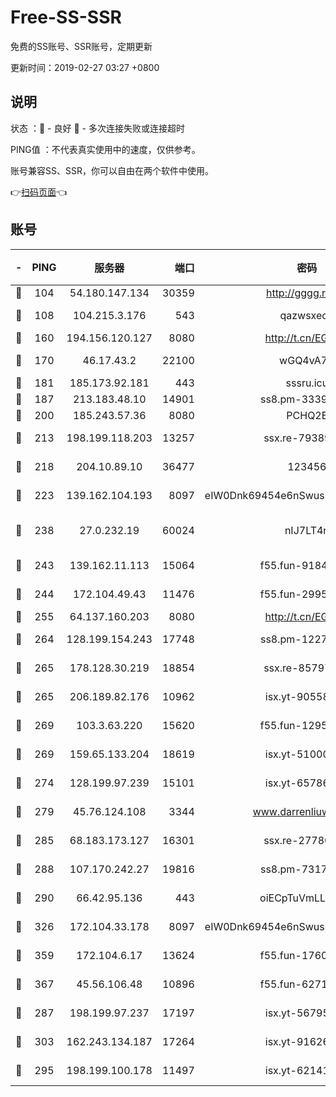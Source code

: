 # Free-SS-SSR

免费的SS账号、SSR账号，定期更新

更新时间：2019-02-27 03:27 +0800

## 说明

状态     ：🙂 - 良好 🙁 - 多次连接失败或连接超时

PING值   ：不代表真实使用中的速度，仅供参考。

账号兼容SS、SSR，你可以自由在两个软件中使用。

👉[扫码页面](https://liesauer.github.io/free-ss-ssr.github.io/)👈

## 账号

|-|PING|服务器|端口|密码|加密方式|区域|
|:----:|:----:|:-----:|-----:|:----:|:----:|:----:|
|🙂|104|54.180.147.134|30359|http://gggg.rocks|chacha20|KR|
|🙂|108|104.215.3.176|543|qazwsxedc|aes-256-gcm|JP|
|🙂|160|194.156.120.127|8080|http://t.cn/EGJIyrl|rc4-md5|RU|
|🙂|170|46.17.43.2|22100|wGQ4vA7D|aes-256-gcm|RU|
|🙂|181|185.173.92.181|443|sssru.icu|rc4-md5|RU|
|🙂|187|213.183.48.10|14901|ss8.pm-33399389|rc4-md5|RU|
|🙂|200|185.243.57.36|8080|PCHQ2E|rc4-md5|US|
|🙂|213|198.199.118.203|13257|ssx.re-79389209|aes-256-cfb|US|
|🙂|218|204.10.89.10|36477|123456|aes-256-cfb|US|
|🙂|223|139.162.104.193|8097|eIW0Dnk69454e6nSwuspv9DmS201tQ0D|aes-256-cfb|JP|
|🙂|238|27.0.232.19|60024|nIJ7LT4n|xchacha20-ietf-poly1305|HK|
|🙂|243|139.162.11.113|15064|f55.fun-91846921|aes-256-cfb|SG|
|🙂|244|172.104.49.43|11476|f55.fun-29951648|aes-256-cfb|SG|
|🙂|255|64.137.160.203|8080|http://t.cn/EGJIyrl|rc4-md5|CA|
|🙂|264|128.199.154.243|17748|ss8.pm-12277718|aes-256-cfb|SG|
|🙂|265|178.128.30.219|18854|ssx.re-85797399|aes-256-cfb|SG|
|🙂|265|206.189.82.176|10962|isx.yt-90558804|aes-256-cfb|SG|
|🙂|269|103.3.63.220|15620|f55.fun-12950229|aes-256-cfb|SG|
|🙂|269|159.65.133.204|18619|isx.yt-51000018|aes-256-cfb|SG|
|🙂|274|128.199.97.239|15101|isx.yt-65786071|aes-256-cfb|SG|
|🙂|279|45.76.124.108|3344|www.darrenliuwei.com|aes-256-cfb|AU|
|🙂|285|68.183.173.127|16301|ssx.re-27780597|aes-256-cfb|US|
|🙂|288|107.170.242.27|19816|ss8.pm-73178882|aes-256-cfb|US|
|🙂|290|66.42.95.136|443|oiECpTuVmLLxk4Ts|aes-256-cfb|US|
|🙂|326|172.104.33.178|8097|eIW0Dnk69454e6nSwuspv9DmS201tQ0D|aes-256-cfb|SG|
|🙂|359|172.104.6.17|13624|f55.fun-17607418|aes-256-cfb|US|
|🙂|367|45.56.106.48|10896|f55.fun-62719865|aes-256-cfb|US|
|🙂|287|198.199.97.237|17197|isx.yt-56795890|aes-256-cfb|US|
|🙂|303|162.243.134.187|17264|isx.yt-91626213|aes-256-cfb|US|
|🙁|295|198.199.100.178|11497|isx.yt-62141946|aes-256-cfb|US|
